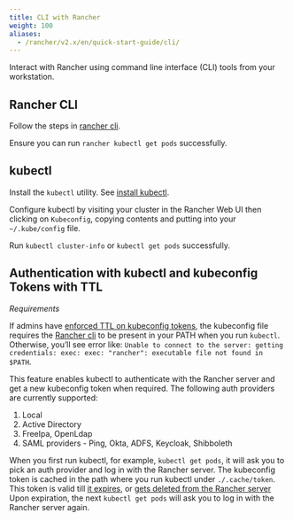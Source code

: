 ```yaml
---
title: CLI with Rancher
weight: 100
aliases:
  - /rancher/v2.x/en/quick-start-guide/cli/
---
```


Interact with Rancher using command line interface (CLI) tools from your workstation.

## Rancher CLI

Follow the steps in [rancher cli](../../cli).

Ensure you can run `rancher kubectl get pods` successfully.


## kubectl
Install the `kubectl` utility. See [install kubectl](https://kubernetes.io/docs/tasks/tools/install-kubectl/).


Configure kubectl by visiting your cluster in the Rancher Web UI then clicking on `Kubeconfig`, copying contents and putting into your `~/.kube/config` file.

Run `kubectl cluster-info` or `kubectl get pods` successfully.

## Authentication with kubectl and kubeconfig Tokens with TTL

_Requirements_

If admins have [enforced TTL on kubeconfig tokens]({{<baseurl>}}/rancher/v2.5/en/api/api-tokens/#setting-ttl-on-kubeconfig-tokens), the kubeconfig file requires the [Rancher cli](../cli) to be present in your PATH when you run `kubectl`. Otherwise, you’ll see error like: 
`Unable to connect to the server: getting credentials: exec: exec: "rancher": executable file not found in $PATH`. 

This feature enables kubectl to authenticate with the Rancher server and get a new kubeconfig token when required. The following auth providers are currently supported: 

1. Local
2. Active Directory
3. FreeIpa, OpenLdap 
4. SAML providers - Ping, Okta, ADFS, Keycloak, Shibboleth 

When you first run kubectl, for example, `kubectl get pods`, it will ask you to pick an auth provider and log in with the Rancher server. 
The kubeconfig token is cached in the path where you run kubectl under `./.cache/token`. This token is valid till [it expires](../../api/api-tokens/#setting-ttl-on-kubeconfig-tokens-period), or [gets deleted from the Rancher server](../../api/api-tokens/#deleting-tokens) 
Upon expiration, the next `kubectl get pods` will ask you to log in with the Rancher server again. 
